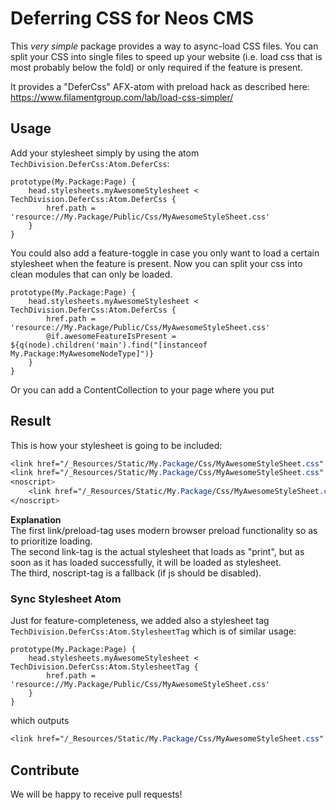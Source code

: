 # Deferring CSS for Neos CMS

This *very simple* package provides a way to async-load CSS files.
You can split your CSS into single files to speed up your website (i.e. load css that is most probably below the fold) 
or only required if the feature is present. 

It provides a "DeferCss" AFX-atom with preload hack as described here:  
https://www.filamentgroup.com/lab/load-css-simpler/

## Usage
Add your stylesheet simply by using the atom `TechDivision.DeferCss:Atom.DeferCss`:
```
prototype(My.Package:Page) {  
    head.stylesheets.myAwesomeStylesheet < TechDivision.DeferCss:Atom.DeferCss {  
        href.path = 'resource://My.Package/Public/Css/MyAwesomeStyleSheet.css'  
    }
}
```
You could also add a feature-toggle in case you only want to load a certain stylesheet when the feature is present.
Now you can split your css into clean modules that can only be loaded.  

```
prototype(My.Package:Page) {  
    head.stylesheets.myAwesomeStylesheet < TechDivision.DeferCss:Atom.DeferCss {  
        href.path = 'resource://My.Package/Public/Css/MyAwesomeStyleSheet.css'  
        @if.awesomeFeatureIsPresent = ${q(node).children('main').find("[instanceof My.Package:MyAwesomeNodeType]")}
    }
}
```

Or you can add a ContentCollection to your page where you put 

## Result
This is how your stylesheet is going to be included:  
```css
<link href="/_Resources/Static/My.Package/Css/MyAwesomeStyleSheet.css" rel="preload" type="text/css" as="style" />
<link href="/_Resources/Static/My.Package/Css/MyAwesomeStyleSheet.css" rel="stylesheet" media="print" onload="this.media='all';" />
<noscript>
    <link href="/_Resources/Static/My.Package/Css/MyAwesomeStyleSheet.css" rel="stylesheet" media="all" />
</noscript>

```
**Explanation**  
The first link/preload-tag uses modern browser preload functionality so as to prioritize loading.   
The second link-tag is the actual stylesheet that loads as "print", but as soon as it has loaded successfully, it will be loaded as stylesheet.  
The third, noscript-tag is a fallback (if js should be disabled). 


### Sync Stylesheet Atom
Just for feature-completeness, we added also a stylesheet tag `TechDivision.DeferCss:Atom.StylesheetTag` which is of similar usage:
```
prototype(My.Package:Page) {  
    head.stylesheets.myAwesomeStylesheet < TechDivision.DeferCss:Atom.StylesheetTag {  
        href.path = 'resource://My.Package/Public/Css/MyAwesomeStyleSheet.css'  
    }
}
```  
which outputs
```css
<link href="/_Resources/Static/My.Package/Css/MyAwesomeStyleSheet.css" rel="stylesheet" media="all" />
```


## Contribute  
We will be happy to receive pull requests!